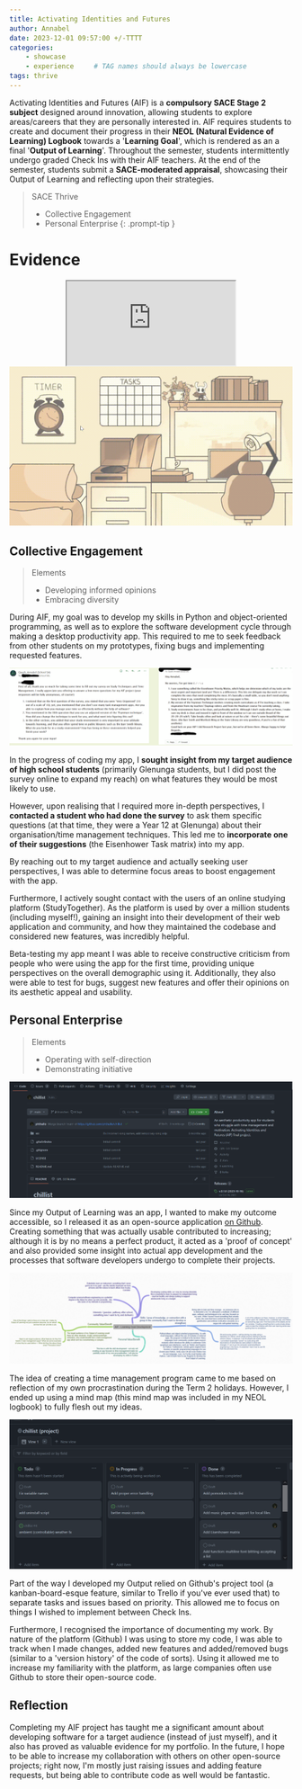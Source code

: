 ```yaml
---
title: Activating Identities and Futures
author: Annabel
date: 2023-12-01 09:57:00 +/-TTTT
categories: 
    - showcase
    - experience     # TAG names should always be lowercase
tags: thrive
---
```



Activating Identities and Futures (AIF) is a **compulsory SACE Stage 2 subject** designed around innovation, allowing students to explore areas/careers that they are personally interested in. 
AIF requires students to create and document their progress in their **NEOL (Natural Evidence of Learning) Logbook** towards a '**Learning Goal**', which is rendered as an a final '**Output of Learning**'. Throughout the semester, students intermittently undergo graded Check Ins with their AIF teachers. At the end of the semester, students submit a **SACE-moderated appraisal**, showcasing their Output of Learning and reflecting upon their strategies. 

> SACE Thrive 
> - Collective Engagement
> - Personal Enterprise
{: .prompt-tip }

# Evidence

<iframe style="display: block; margin: auto;" src="https://docs.google.com/presentation/d/1uToR51ae4T3w7fl8srLWjq2xZyvT_F4avtlcSVMY8OU/embed"></iframe>


<center><img src = "/assets/img/projects/project-chillist.gif" alt = "Demonstration of the Chillist project"></img></center>


## Collective Engagement

> Elements
> - Developing informed opinions
> - Embracing diversity

During AIF, my goal was to develop my skills in Python and object-oriented programming, as well as to explore the software development cycle through making a desktop productivity app. This required to me to seek feedback from other students on my prototypes, fixing bugs and implementing requested features.

![alt text](assets/img/posts/aif-email.png)

In the progress of coding my app, I **sought insight from my target audience of high school students** (primarily Glenunga students, but I did post the survey online to expand my reach) on what features they would be most likely to use. 

However, upon realising that I required more in-depth perspectives, I **contacted a student who had done the survey** to ask them specific questions (at that time, they were a Year 12 at Glenunga) about their organisation/time management techniques. This led me to **incorporate one of their suggestions** (the Eisenhower Task matrix) into my app. 

By reaching out to my target audience and actually seeking user perspectives, I was able to determine focus areas to boost engagement with the app. 

Furthermore, I actively sought contact with the users of an online studying platform (StudyTogether). As the platform is used by over a million students (including myself!), gaining an insight into their development of their web application and community, and how they maintained the codebase and considered new features, was incredibly helpful.

Beta-testing my app meant I was able to receive constructive criticism from people who were using the app for the first time, providing unique perspectives on the overall demographic using it. Additionally, they also were able to test for bugs, suggest new features and offer their opinions on its aesthetic appeal and usability.

## Personal Enterprise

> Elements
> - Operating with self-direction
> - Demonstrating initiative 

![alt text](assets/img/posts/aif-github.png)

Since my Output of Learning was an app, I wanted to make my outcome accessible, so I released it as an open-source application [on Github](https://github.com/phthallo/chillist). Creating something that was actually usable contributed to increasing; although it is by no means a perfect product, it acted as a 'proof of concept' and also provided some insight into actual app development and the processes that software developers undergo to complete their projects.

![alt text](assets/img/posts/aif-mindmap.png)

The idea of creating a time management program came to me based on reflection of my own procrastination during the Term 2 holidays. However, I ended up using a mind map (this mind map was included in my NEOL logbook) to fully flesh out my ideas. 

![alt text](assets/img/posts/aif-kanban.png)

Part of the way I developed my Output relied on Github's project tool (a kanban-board-esque feature, similar to Trello if you've ever used that) to separate tasks and issues based on priority. This allowed me to focus on things I wished to implement between Check Ins.

Furthermore, I recognised the importance of documenting my work. By nature of the platform (Github) I was using to store my code, I was able to track when I made changes, added new features and added/removed bugs (similar to a 'version history' of the code of sorts). Using it allowed me to increase my familiarity with the platform, as large companies often use Github to store their open-source code. 


## Reflection

Completing my AIF project has taught me a significant amount about developing software for a target audience (instead of just myself), and it also has proved as valuable evidence for my portfolio.  In the future, I hope to be able to increase my collaboration with others on other open-source projects; right now, I'm mostly just raising issues and adding feature requests, but being able to contribute code as well would be fantastic.
